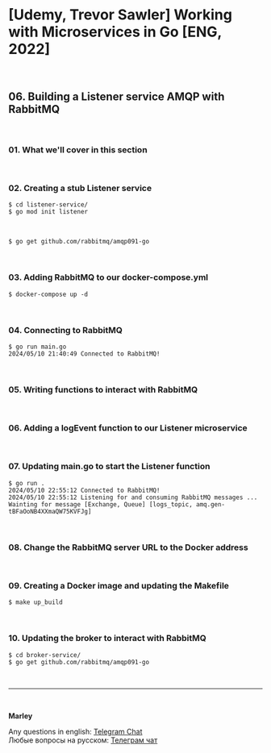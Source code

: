 # [Udemy, Trevor Sawler] Working with Microservices in Go [ENG, 2022]

<br/>

## 06. Building a Listener service AMQP with RabbitMQ

<br/>

### 01. What we'll cover in this section

<br/>

### 02. Creating a stub Listener service

```
$ cd listener-service/
$ go mod init listener
```

<br/>

```
$ go get github.com/rabbitmq/amqp091-go
```

<br/>

### 03. Adding RabbitMQ to our docker-compose.yml

```
$ docker-compose up -d
```

<br/>

### 04. Connecting to RabbitMQ

```
$ go run main.go
2024/05/10 21:40:49 Connected to RabbitMQ!
```

<br/>

### 05. Writing functions to interact with RabbitMQ

<br/>

### 06. Adding a logEvent function to our Listener microservice

<br/>

### 07. Updating main.go to start the Listener function

```
$ go run .
2024/05/10 22:55:12 Connected to RabbitMQ!
2024/05/10 22:55:12 Listening for and consuming RabbitMQ messages ...
Wainting for message [Exchange, Queue] [logs_topic, amq.gen-tBFaOoNB4XXmaQW75KVFJg]
```

<br/>

### 08. Change the RabbitMQ server URL to the Docker address

<br/>

### 09. Creating a Docker image and updating the Makefile

```
$ make up_build
```

<br/>

### 10. Updating the broker to interact with RabbitMQ

```
$ cd broker-service/
$ go get github.com/rabbitmq/amqp091-go
```

<br/>

---

<br/>

**Marley**

Any questions in english: <a href="https://jsdev.org/chat/">Telegram Chat</a>  
Любые вопросы на русском: <a href="https://jsdev.ru/chat/">Телеграм чат</a>
